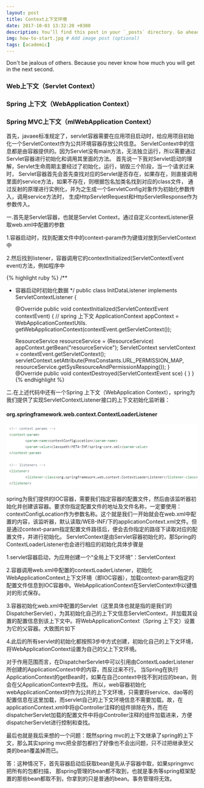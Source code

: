 ```yaml
---
layout: post
title: Context上下文环境
date: 2017-10-03 13:32:20 +0300
description: You’ll find this post in your `_posts` directory. Go ahead and edit it and re-build the site to see your changes. # Add post description (optional)
img: how-to-start.jpg # Add image post (optional)
tags: [academic]
---
```

Don't be jealous of others. Because you never know how much you will get in the next second. 

### Web上下文（Servlet Context）

### Spring 上下文（WebApplication Context）

### Spring MVC上下文（mlWebApplication Context）

首先，javaee标准规定了，servlet容器需要在应用项目启动时，给应用项目初始化一个ServletContext作为公共环境容器存放公共信息。
ServletContext中的信息都是由容器提供的。因为Servlet没有main方法，无法独立运行，所以需要通过Servlet容器进行初始化和调用其里面的方法。
首先说一下我对Servlet启动的理解，Servlet生命周期主要经过了初始化，运行，销毁三个阶段，当一个请求过来时，
Servlet容器首先会首先查找对应的Servlet是否存在，如果存在，则直接调用里面的service方法，如果不存在，则根据包名加类名找到对应的class文件，
通过反射的原理进行实例化，并为之生成一个ServletConfig对象作为初始化参数传入，调用service方法时，
生成HttpServletRequest和HttpServletResponse作为参数传入。
 
一.首先是Servlet容器，也就是Servlet Context，通过自定义contextListener获取web.xml中配置的参数 

1.容器启动时，找到配置文件中的context-param作为键值对放到ServletContext中 

2.然后找到listener，容器调用它的contextInitialized(ServletContextEvent event)方法，例如程序中

{% highlight ruby %} 
/**
 * 容器启动时初始化数据
 */
public class InitDataListener implements ServletContextListener {

   @Override
   public void contextInitialized(ServletContextEvent contextEvent) {
      // spring 上下文
     ApplicationContext appContext = WebApplicationContextUtils.
                           getWebApplicationContext(contextEvent.getServletContext());

     ResourceService resourceService = 
                              (ResourceService) appContext.getBean("resourceService");
     ServletContext servletContext = contextEvent.getServletContext();
     servletContext.setAttribute(PmsConstants.URL_PERMISSION_MAP, 
                           resourceService.getSysResourceAndPermissionMapping());
   }
   @Override
   public void contextDestroyed(ServletContextEvent sce) {
   }
}
{% endhighlight %}

二.在上述代码中还有一个Spring 上下文（WebApplication Context），spring为我们提供了实现ServletContextListener接口的上下文初始化监听器：

#### org.springframework.web.context.ContextLoaderListener

![](../assets/img/context.png)

spring为我们提供的IOC容器，需要我们指定容器的配置文件，然后由该监听器初始化并创建该容器。要求你指定配置文件的地址及文件名称，一定要使用：contextConfigLocation作为参数名称。这个就是我们一开始就会在web.xml中配置的内容，该监听器，默认读取/WEB-INF/下的applicationContext.xml文件。但是通过context-param指定配置文件路径后，便会去你指定的路径下读取对应的配置文件，并进行初始化。
ServletContext是由Servlet容器初始化的，那Spring的ContextLoaderListener也会进行相应的初始化具体步骤是

  1.servlet容器启动，为应用创建一个“全局上下文环境”：ServletContext
  
  2.容器调用web.xml中配置的contextLoaderListener，初始化WebApplicationContext上下文环境（即IOC容器），加载context-param指定的配置文件信息到IOC容器中。WebApplicationContext在ServletContext中以键值对的形式保存。
  
  3.容器初始化web.xml中配置的Servlet（这里具体也就是指的是我们的DispatcherServlet），为其初始化自己的上下文信息ServletContext，并加载其设置的配置信息到该上下文中。将WebApplicationContext（Spring 上下文）设置为它的父容器。大致图片如下
  
  4.此后的所有servlet的初始化都按照3步中方式创建，初始化自己的上下文环境，将WebApplicationContext设置为自己的父上下文环境。

对于作用范围而言，在DispatcherServlet中可以引用由ContextLoaderListener所创建的ApplicationContext中的内容，而反过来不行。 当Spring在执行ApplicationContext的getBean时，如果在自己context中找不到对应的bean，则会在父ApplicationContext中去找。
所以，web容器初始化webApplicationContext时作为公共的上下文环境，只需要将service、dao等的配置信息在这里加载，而servlet自己的上下文环境信息不需要加载。故，在applicationContext.xml中将@Controller注释的组件排除在外，而在dispatcherServlet加载的配置文件中将@Controller注释的组件加载进来，方便dispatcherServlet进行控制和查找。

最后也就是我后来想的一个问题：既然spring mvc的上下文继承了spring的上下文，那么其实spring mvc把全部包都扫了好像也不会出问题，只不过把继承至父类的bean覆盖掉而已。

答：这种情况下，首先容器启动后获取bean是先从子容器中取，如果springmvc把所有的包都扫描， 那spring管理的bean都不取到，也就是事务等spring框架配置的那些bean都取不到，你拿到的只是普通的bean。事务管理将无效。
